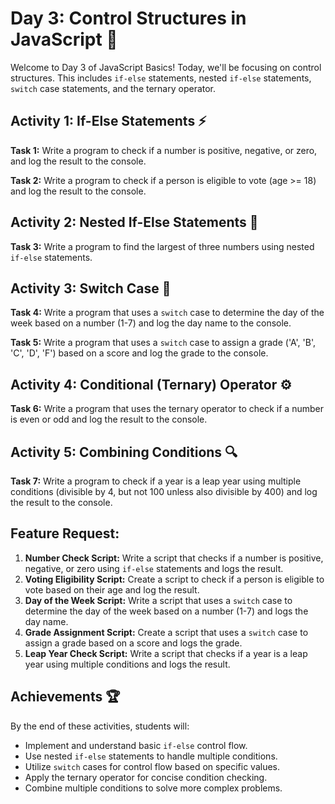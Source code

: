 # Day 3: Control Structures in JavaScript 🚀

Welcome to Day 3 of JavaScript Basics! Today, we'll be focusing on control structures. This includes `if-else` statements, nested `if-else` statements, `switch` case statements, and the ternary operator.

## Activity 1: If-Else Statements ⚡

**Task 1:** Write a program to check if a number is positive, negative, or zero, and log the result to the console.

**Task 2:** Write a program to check if a person is eligible to vote (age >= 18) and log the result to the console.

## Activity 2: Nested If-Else Statements 🌟

**Task 3:** Write a program to find the largest of three numbers using nested `if-else` statements.

## Activity 3: Switch Case 🎯

**Task 4:** Write a program that uses a `switch` case to determine the day of the week based on a number (1-7) and log the day name to the console.

**Task 5:** Write a program that uses a `switch` case to assign a grade ('A', 'B', 'C', 'D', 'F') based on a score and log the grade to the console.

## Activity 4: Conditional (Ternary) Operator ⚙️

**Task 6:** Write a program that uses the ternary operator to check if a number is even or odd and log the result to the console.

## Activity 5: Combining Conditions 🔍

**Task 7:** Write a program to check if a year is a leap year using multiple conditions (divisible by 4, but not 100 unless also divisible by 400) and log the result to the console.

## Feature Request:

1. **Number Check Script:** Write a script that checks if a number is positive, negative, or zero using `if-else` statements and logs the result.
2. **Voting Eligibility Script:** Create a script to check if a person is eligible to vote based on their age and log the result.
3. **Day of the Week Script:** Write a script that uses a `switch` case to determine the day of the week based on a number (1-7) and logs the day name.
4. **Grade Assignment Script:** Create a script that uses a `switch` case to assign a grade based on a score and logs the grade.
5. **Leap Year Check Script:** Write a script that checks if a year is a leap year using multiple conditions and logs the result.

## Achievements 🏆

By the end of these activities, students will:

- Implement and understand basic `if-else` control flow.
- Use nested `if-else` statements to handle multiple conditions.
- Utilize `switch` cases for control flow based on specific values.
- Apply the ternary operator for concise condition checking.
- Combine multiple conditions to solve more complex problems.

